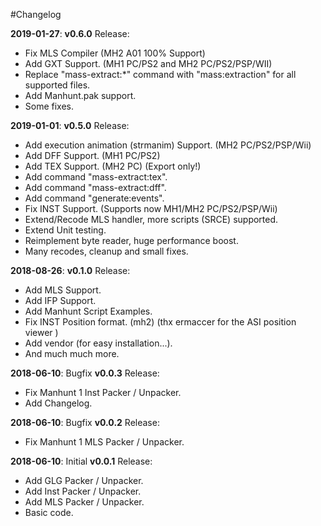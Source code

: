 #Changelog

**2019-01-27**: **v0.6.0** Release:
* Fix MLS Compiler (MH2 A01 100% Support)
* Add GXT Support. (MH1 PC/PS2 and MH2 PC/PS2/PSP/WII)
* Replace "mass-extract:*" command with "mass:extraction" for all supported files.
* Add Manhunt.pak support.
* Some fixes.

**2019-01-01**: **v0.5.0** Release:
* Add execution animation (strmanim) Support. (MH2 PC/PS2/PSP/Wii)
* Add DFF Support. (MH1 PC/PS2)
* Add TEX Support. (MH2 PC) (Export only!)
* Add command "mass-extract:tex".
* Add command "mass-extract:dff".
* Add command "generate:events".
* Fix INST Support. (Supports now MH1/MH2 PC/PS2/PSP/Wii)
* Extend/Recode MLS handler, more scripts (SRCE) supported.
* Extend Unit testing.
* Reimplement byte reader, huge performance boost.
* Many recodes, cleanup and small fixes.

**2018-08-26**: **v0.1.0** Release:
* Add MLS Support.
* Add IFP Support.
* Add Manhunt Script Examples.
* Fix INST Position format. (mh2) (thx ermaccer for the ASI position viewer )
* Add vendor (for easy installation...).
* And much much more.

**2018-06-10**: Bugfix **v0.0.3** Release:
* Fix Manhunt 1 Inst Packer / Unpacker.
* Add Changelog.

**2018-06-10**: Bugfix **v0.0.2** Release:

* Fix Manhunt 1 MLS Packer / Unpacker.

**2018-06-10**: Initial **v0.0.1** Release:

* Add GLG Packer / Unpacker.
* Add Inst Packer / Unpacker.
* Add MLS Packer / Unpacker.
* Basic code.

